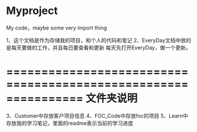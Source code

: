 ﻿# Myproject
My code，maybe some very import thing


1、这个文档是作为存储我的项目，和个人的代码和笔记
2、EveryDay文档中放的是每天要做的工作，并且每日要查看和更新
	每天先打开EveryDay，做一个更新。




===============================================================
		文件夹说明
===============================================================
3、Customer中存放客户项目信息
4、FOC_Code中存放foc的项目
5、Learn中存放我的学习笔记，里面的readme表示当前的学习进度